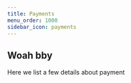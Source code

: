 ```yaml
---
title: Payments
menu_order: 1000
sidebar_icon: payments
---
```


## Woah bby

Here we list a few details about payment
